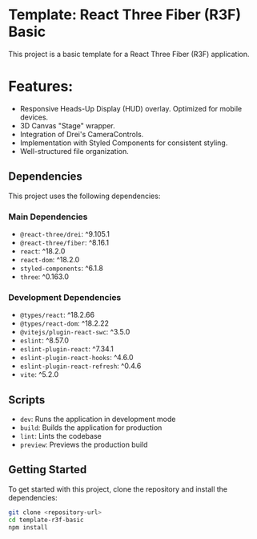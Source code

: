 # Template: React Three Fiber (R3F) Basic

This project is a basic template for a React Three Fiber (R3F) application.

# Features:
- Responsive Heads-Up Display (HUD) overlay. Optimized for mobile devices.
- 3D Canvas "Stage" wrapper.
- Integration of Drei's CameraControls.
- Implementation with Styled Components for consistent styling.
- Well-structured file organization.

## Dependencies

This project uses the following dependencies:

### Main Dependencies

- `@react-three/drei`: ^9.105.1
- `@react-three/fiber`: ^8.16.1
- `react`: ^18.2.0
- `react-dom`: ^18.2.0
- `styled-components`: ^6.1.8
- `three`: ^0.163.0

### Development Dependencies

- `@types/react`: ^18.2.66
- `@types/react-dom`: ^18.2.22
- `@vitejs/plugin-react-swc`: ^3.5.0
- `eslint`: ^8.57.0
- `eslint-plugin-react`: ^7.34.1
- `eslint-plugin-react-hooks`: ^4.6.0
- `eslint-plugin-react-refresh`: ^0.4.6
- `vite`: ^5.2.0

## Scripts

- `dev`: Runs the application in development mode
- `build`: Builds the application for production
- `lint`: Lints the codebase
- `preview`: Previews the production build

## Getting Started

To get started with this project, clone the repository and install the dependencies:

```bash
git clone <repository-url>
cd template-r3f-basic
npm install
